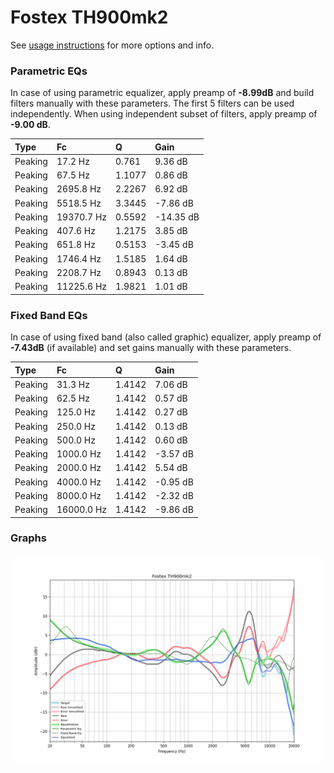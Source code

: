 # Fostex TH900mk2
See [usage instructions](https://github.com/jaakkopasanen/AutoEq#usage) for more options and info.

### Parametric EQs
In case of using parametric equalizer, apply preamp of **-8.99dB** and build filters manually
with these parameters. The first 5 filters can be used independently.
When using independent subset of filters, apply preamp of **-9.00 dB**.

| Type    | Fc         |      Q | Gain      |
|:--------|:-----------|:-------|:----------|
| Peaking | 17.2 Hz    | 0.761  | 9.36 dB   |
| Peaking | 67.5 Hz    | 1.1077 | 0.86 dB   |
| Peaking | 2695.8 Hz  | 2.2267 | 6.92 dB   |
| Peaking | 5518.5 Hz  | 3.3445 | -7.86 dB  |
| Peaking | 19370.7 Hz | 0.5592 | -14.35 dB |
| Peaking | 407.6 Hz   | 1.2175 | 3.85 dB   |
| Peaking | 651.8 Hz   | 0.5153 | -3.45 dB  |
| Peaking | 1746.4 Hz  | 1.5185 | 1.64 dB   |
| Peaking | 2208.7 Hz  | 0.8943 | 0.13 dB   |
| Peaking | 11225.6 Hz | 1.9821 | 1.01 dB   |

### Fixed Band EQs
In case of using fixed band (also called graphic) equalizer, apply preamp of **-7.43dB**
(if available) and set gains manually with these parameters.

| Type    | Fc         |      Q | Gain     |
|:--------|:-----------|:-------|:---------|
| Peaking | 31.3 Hz    | 1.4142 | 7.06 dB  |
| Peaking | 62.5 Hz    | 1.4142 | 0.57 dB  |
| Peaking | 125.0 Hz   | 1.4142 | 0.27 dB  |
| Peaking | 250.0 Hz   | 1.4142 | 0.13 dB  |
| Peaking | 500.0 Hz   | 1.4142 | 0.60 dB  |
| Peaking | 1000.0 Hz  | 1.4142 | -3.57 dB |
| Peaking | 2000.0 Hz  | 1.4142 | 5.54 dB  |
| Peaking | 4000.0 Hz  | 1.4142 | -0.95 dB |
| Peaking | 8000.0 Hz  | 1.4142 | -2.32 dB |
| Peaking | 16000.0 Hz | 1.4142 | -9.86 dB |

### Graphs
![](./Fostex%20TH900mk2.png)